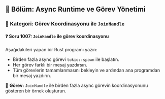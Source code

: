 ## 📘 Bölüm: Async Runtime ve Görev Yönetimi  
### 🔹 Kategori: Görev Koordinasyonu ile `JoinHandle`  
#### ❓ Soru 1007: `JoinHandle` ile görev koordinasyonu

Aşağıdakileri yapan bir Rust programı yazın:

- Birden fazla async görevi `tokio::spawn` ile başlatın.
- Her görev farklı bir mesaj yazdırsın.
- Tüm görevlerin tamamlanmasını bekleyin ve ardından ana programdan bir mesaj yazdırın.

🔧 **Görev:** `JoinHandle` ile birden fazla async görevin koordinasyonunu gösteren bir örnek oluşturun.
